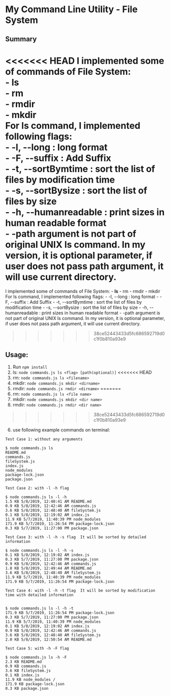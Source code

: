 # My Command Line Utility - File System

## Summary
<<<<<<< HEAD
I implemented some of commands of File System:  
	- **ls**  
	- rm  
	- rmdir  
	- mkdir  
For ls command, I implemented following flags:  
	- -l, --long : long format  
	- -F, --suffix : Add Suffix  
	- -t, --sortBymtime : sort the list of files by modification time  
	- -s, --sortBysize : sort the list of files by size  
	- -h, --humanreadable : print sizes in human readable format  
	- -path argument is not part of original UNIX ls command. In my version, it is optional parameter, if user does not pass path  argument, it will use current directory.  
=======
I implemented some of commands of File System:
	- **ls**
	- rm
	- rmdir
	- mkdir
For ls command, I implemented following flags:
	- -l, --long : long format
	- -F, --suffix : Add Suffix
	- -t, --sortBymtime : sort the list of files by modification time
	- -s, --sortBysize : sort the list of files by size
	- -h, --humanreadable : print sizes in human readable format
	- -path argument is not part of original UNIX ls command. In my version, it is optional parameter, if user does not pass path argument, it will use current directory.
>>>>>>> 38ce52443433d5fc686592719d0c1f0b810a93e9

## Usage:
1. Run `npm install`
2. ls: `node commands.js ls <flag> [path(optional)]`
<<<<<<< HEAD
3. rm: `node commands.js ls <filename>`
4. mkdir: `node commands.js mkdir <dirname>`
5. rmdir: `node commands.js rmdir <dirname>`
=======
3. rm: `node commands.js ls <file name>`
4. mkdir: `node commands.js mkdir <dir name>`
5. rmdir: `node commands.js rmdir <dir name>`
>>>>>>> 38ce52443433d5fc686592719d0c1f0b810a93e9
6. use following example commands on terminal:



```
Test Case 1: without any arguments

$ node commands.js ls 
README.md
commands.js
fileSystem.js
index.js
node_modules
package-lock.json
package.json
```

```
Test Case 2: with -l -h flag

$ node commands.js ls -l -h
1.5 KB 5/8/2019, 12:40:41 AM README.md
0.9 KB 5/8/2019, 12:42:46 AM commands.js
3.6 KB 5/8/2019, 12:48:40 AM fileSystem.js
0.1 KB 5/8/2019, 12:19:02 AM index.js
11.9 KB 5/7/2019, 11:40:39 PM node_modules
171.9 KB 5/7/2019, 11:26:54 PM package-lock.json
0.3 KB 5/7/2019, 11:27:00 PM package.json
```

```
Test Case 3: with -l -h -s flag  It will be sorted by detailed information

$ node commands.js ls -l -h -s
0.1 KB 5/8/2019, 12:19:02 AM index.js
0.3 KB 5/7/2019, 11:27:00 PM package.json
0.9 KB 5/8/2019, 12:42:46 AM commands.js
1.8 KB 5/8/2019, 12:49:44 AM README.md
3.6 KB 5/8/2019, 12:48:40 AM fileSystem.js
11.9 KB 5/7/2019, 11:40:39 PM node_modules
171.9 KB 5/7/2019, 11:26:54 PM package-lock.json
```

```
Test Case 4: with -l -h -t flag  It will be sorted by modification time with detailed information


$ node commands.js ls -l -h -t
171.9 KB 5/7/2019, 11:26:54 PM package-lock.json
0.3 KB 5/7/2019, 11:27:00 PM package.json
11.9 KB 5/7/2019, 11:40:39 PM node_modules
0.1 KB 5/8/2019, 12:19:02 AM index.js
0.9 KB 5/8/2019, 12:42:46 AM commands.js
3.6 KB 5/8/2019, 12:48:40 AM fileSystem.js
2.0 KB 5/8/2019, 12:50:54 AM README.md
```

```
Test Case 5: with -h -F flag 

$ node commands.js ls -h -F 
2.3 KB README.md 
0.9 KB commands.js 
3.6 KB fileSystem.js 
0.1 KB index.js 
11.9 KB node_modules /
171.9 KB package-lock.json 
0.3 KB package.json 
```





